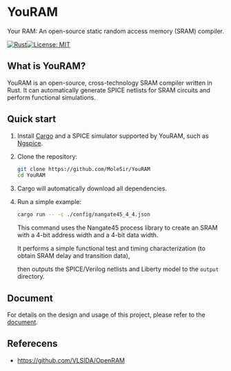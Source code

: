 # YouRAM

Your RAM: An open-source static random access memory (SRAM) compiler.

[![Rust](https://img.shields.io/badge/language-Rust-orange.svg)](https://www.rust-lang.org/)[![License: MIT](https://img.shields.io/badge/License-MIT-blue.svg)](./LICENSE)



## What is YouRAM?

YouRAM is an open-source, cross-technology SRAM compiler written in Rust. It can automatically generate SPICE netlists for SRAM circuits and perform functional simulations.



## Quick start


1. Install [Cargo](https://doc.rust-lang.org/cargo/) and a SPICE simulator supported by YouRAM, such as [Ngspice](https://ngspice.sourceforge.io/).

2. Clone the repository:

   ```bash
   git clone https://github.com/MoleSir/YouRAM
   cd YouRAM
   ```

3. Cargo will automatically download all dependencies.
   
4. Run a simple example:
   
   ```bash
   cargo run -- -c ./config/nangate45_4_4.json
   ```

   This command uses the Nangate45 process library to create an SRAM with a 4-bit address width and a 4-bit data width.

   It performs a simple functional test and timing characterization (to obtain SRAM delay and transition data),

   then outputs the SPICE/Verilog netlists and Liberty model to the `output` directory.



## Document

For details on the design and usage of this project, please refer to the [document](./document).




## Referecens

- https://github.com/VLSIDA/OpenRAM